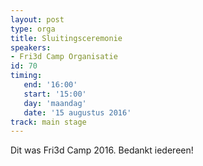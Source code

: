 ```yaml
---
layout: post
type: orga
title: Sluitingsceremonie
speakers:
- Fri3d Camp Organisatie
id: 70
timing: 
   end: '16:00'
   start: '15:00'
   day: 'maandag'
   date: '15 augustus 2016'
track: main stage
---
```

Dit was Fri3d Camp 2016. Bedankt iedereen!